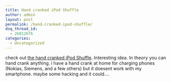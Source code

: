 ```yaml
---
title: Hand cranked iPod Shuffle
author: admin
layout: post
permalink: /hand-cranked-ipod-shuffle/
dsq_thread_id:
  - 26012676
categories:
  - Uncategorized
---
```

check out [the hand cranked iPod Shuffle][1]. Interesting idea. In theory you can hand crank anything. i have a hand crank at home for charging phones (Nokias, Siemens, and a few others) but it doesent work with my smartphone. maybe some hacking and it could&#8230;.

 [1]: http://www.makezine.com/blog/archive/2005/03/hand_powered_ip.html
